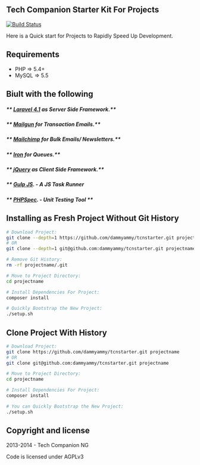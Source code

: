 ## Tech Companion Starter Kit For Projects

[![Build Status](https://travis-ci.org/dammyammy/tcnstarter.png)](https://travis-ci.org/dammyammy/tcnstarter)

Here is a Quick start for Projects to Rapidly Speed Up Development.

## Requirements 

* PHP => 5.4+
* MySQL => 5.5


## Biult with the following

##### ** [Laravel 4.1](http://laravel.com) as Server Side Framework.**
##### ** [Mailgun](http://mailgun.com) for Transaction Emails.**
##### ** [Mailchimp](http://mailchimp.com) for Bulk Emails/ Newsletters.**
##### ** [Iron](http://iron.io) for Queues.**
##### ** [jQuery](http://laravel.com) as Client Side Framework.**
##### ** [Gulp JS](http://gulpjs.com). - A JS Task Runner
##### ** [PHPSpec](http://phpspec.org). - Unit Testing Tool **

## Installing as Fresh Project Without Git History

```bash 
# Download Project:
git clone --depth=1 https://github.com/dammyammy/tcnstarter.git projectname
# OR
git clone --depth=1 git@github.com:dammyammy/tcnstarter.git projectname

# Remove Git History:
rm -rf projectname/.git

# Move to Project Directory:
cd projectname

# Install Dependencies For Project:
composer install

# Quickly Bootstrap the New Project:
./setup.sh
```

## Clone Project With History

```bash 
# Download Project:
git clone https://github.com/dammyammy/tcnstarter.git projectname
# OR
git clone git@github.com:dammyammy/tcnstarter.git projectname

# Move to Project Directory:
cd projectname

# Install Dependencies For Project:
composer install

# You can Quickly Bootstrap the New Project:
./setup.sh
```

## Copyright and license

2013-2014 - Tech Companion NG

Code is licensed under AGPLv3
